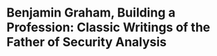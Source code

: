 # Benjamin Graham, Building a Profession: Classic Writings of the Father of Security Analysis

## 

